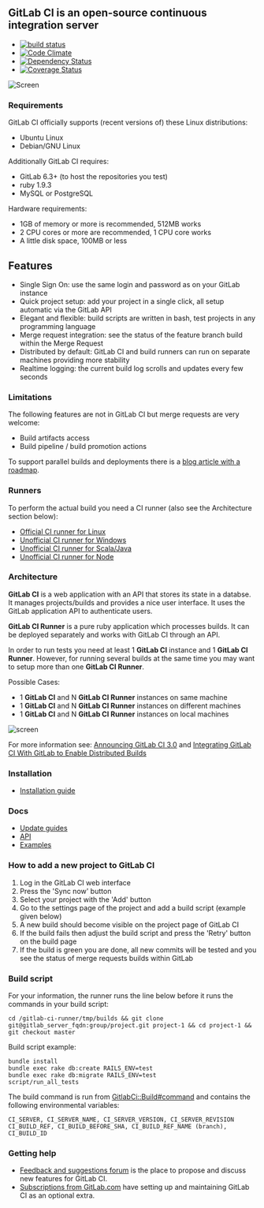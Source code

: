 ## GitLab CI is an open-source continuous integration server

* [![build status](https://secure.travis-ci.org/gitlabhq/gitlab-ci.png)](https://travis-ci.org/gitlabhq/gitlab-ci)
* [![Code Climate](https://codeclimate.com/github/gitlabhq/gitlab-ci.png)](https://codeclimate.com/github/gitlabhq/gitlab-ci)
* [![Dependency Status](https://gemnasium.com/gitlabhq/gitlab-ci.png)](https://gemnasium.com/gitlabhq/gitlab-ci)
* [![Coverage Status](https://coveralls.io/repos/gitlabhq/gitlab-ci/badge.png?branch=master)](https://coveralls.io/r/gitlabhq/gitlab-ci)

![Screen](https://gitlab.com/gitlab-org/gitlab-ci/raw/master/public/gitlab-ci-screenshot.png)

### Requirements

GitLab CI officially supports (recent versions of) these Linux distributions:

* Ubuntu Linux
* Debian/GNU Linux

Additionally GitLab CI requires:

* GitLab 6.3+ (to host the repositories you test)
* ruby 1.9.3
* MySQL or PostgreSQL

Hardware requirements:

* 1GB of memory or more is recommended, 512MB works
* 2 CPU cores or more are recommended, 1 CPU core works
* A little disk space, 100MB or less

## Features

* Single Sign On: use the same login and password as on your GitLab instance
* Quick project setup: add your project in a single click, all setup automatic via the GitLab API
* Elegant and flexible: build scripts are written in bash, test projects in any programming language
* Merge request integration: see the status of the feature branch build within the Merge Request
* Distributed by default: GitLab CI and build runners can run on separate machines providing more stability
* Realtime logging: the current build log scrolls and updates every few seconds

### Limitations

The following features are not in GitLab CI but merge requests are very welcome:

* Build artifacts access
* Build pipeline / build promotion actions

To support parallel builds and deployments there is a [blog article with a roadmap](http://blog.gitlab.org/gitlab-ci-with-parallel-builds-and-deployments/).

### Runners

To perform the actual build you need a CI runner (also see the Architecture section below):

* [Official CI runner for Linux](https://gitlab.com/gitlab-org/gitlab-ci-runner)
* [Unofficial CI runner for Windows](https://github.com/virtualmarc/gitlab-ci-runner-win)
* [Unofficial CI runner for Scala/Java](https://github.com/nafg/gitlab-ci-runner-scala)
* [Unofficial CI runner for Node](https://www.npmjs.org/package/gcr)

### Architecture

__GitLab CI__ is a web application with an API that stores its state in a databse.
It manages projects/builds and provides a nice user interface.
It uses the GitLab application API to authenticate users.

__GitLab CI Runner__ is a pure ruby application which processes builds.
It can be deployed separately and works with GitLab CI through an API.

In order to run tests you need at least 1 __GitLab CI__ instance and 1 __GitLab CI Runner__.
However, for running several builds at the same time you may want to setup more than one __GitLab CI Runner__.

Possible Cases: 

* 1 __GitLab CI__ and N __GitLab CI Runner__ instances on same machine
* 1 __GitLab CI__ and N __GitLab CI Runner__ instances on different machines
* 1 __GitLab CI__ and N __GitLab CI Runner__ instances on local machines

![screen](https://gitlab.com/gitlab-org/gitlab-ci/raw/master/app/assets/images/arch.jpg)

For more information see:
[Announcing GitLab CI 3.0](http://blog.gitlab.org/announcing-gitlab-ci-3.0/)
and
[Integrating GitLab CI With GitLab to Enable Distributed Builds](http://blog.gitlab.org/integrating-gitlab-ci-with-gitlab/)

### Installation

* [Installation guide](doc/install/installation.md)

### Docs

* [Update guides](doc/update)
* [API](doc/api/api.md)
* [Examples](doc/examples)

### How to add a new project to GitLab CI

1. Log in the GitLab CI web interface
1. Press the 'Sync now' button
1. Select your project with the 'Add' button
1. Go to the settings page of the project and add a build script (example given below)
1. A new build should become visible on the project page of GitLab CI
1. If the build fails then adjust the build script and press the 'Retry' button on the build page
1. If the build is green you are done, all new commits will be tested and you see the status of merge requests builds within GitLab

### Build script

For your information, the runner runs the line below before it runs the commands in your build script:

    cd /gitlab-ci-runner/tmp/builds && git clone git@gitlab_server_fqdn:group/project.git project-1 && cd project-1 && git checkout master

Build script example:

    bundle install
    bundle exec rake db:create RAILS_ENV=test
    bundle exec rake db:migrate RAILS_ENV=test
    script/run_all_tests

The build command is run from [GitlabCi::Build#command](https://gitlab.com/gitlab-org/gitlab-ci-runner/blob/master/lib/build.rb#L96) and contains the following environmental variables:

    CI_SERVER, CI_SERVER_NAME, CI_SERVER_VERSION, CI_SERVER_REVISION
    CI_BUILD_REF, CI_BUILD_BEFORE_SHA, CI_BUILD_REF_NAME (branch), CI_BUILD_ID

### Getting help

* [Feedback and suggestions forum](http://feedback.gitlab.com/forums/176466-general/category/64310-gitlab-ci) is the place to propose and discuss new features for GitLab CI.
* [Subscriptions from GitLab.com](https://www.gitlab.com/subscription/) have setting up and maintaining GitLab CI as an optional extra.
